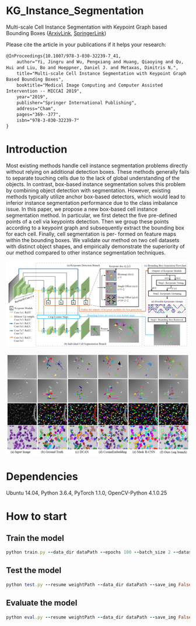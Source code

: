 # KG_Instance_Segmentation
Multi-scale Cell Instance Segmentation with Keypoint Graph based Bounding Boxes  ([ArxivLink](https://arxiv.org/abs/1907.09140), [SpringerLink](https://link.springer.com/chapter/10.1007/978-3-030-32239-7_41))

Please cite the article in your publications if it helps your research:

	@InProceedings{10.1007/978-3-030-32239-7_41,
		author="Yi, Jingru and Wu, Pengxiang and Huang, Qiaoying and Qu, Hui and Liu, Bo and Hoeppner, Daniel J. and Metaxas, Dimitris N.",
		title="Multi-scale Cell Instance Segmentation with Keypoint Graph Based Bounding Boxes",
		booktitle="Medical Image Computing and Computer Assisted Intervention -- MICCAI 2019",
		year="2019",
		publisher="Springer International Publishing",
		address="Cham",
		pages="369--377",
		isbn="978-3-030-32239-7"
	}


# Introduction

Most existing methods handle cell instance segmentation problems directly without relying on additional detection boxes. These methods generally fails to separate touching cells due to the lack of global understanding of the objects. In contrast, box-based instance segmentation solves this problem by combining object detection with segmentation. However, existing methods typically utilize anchor box-based detectors, which would lead to inferior instance segmentation performance due to the class imbalance issue. In this paper, we propose a new box-based cell instance segmentation method. In particular, we first detect the five pre-defined points of a cell via keypoints detection. Then we group these points according to a keypoint graph and subsequently extract the bounding box for each cell. Finally, cell segmentation is per-
formed on feature maps within the bounding boxes. We validate our method on two cell datasets with distinct object shapes, and empirically
demonstrate the superiority of our method compared to other instance segmentation techniques.

<p align="center">
	<img src="imgs/pic1.png", width="800">
</p>

<p align="center">
	<img src="imgs/pic2.png", width="800">
</p>

# Dependencies
Ubuntu 14.04, Python 3.6.4, PyTorch 1.1.0, OpenCV-Python 4.1.0.25 

# How to start
## Train the model
```ruby
python train.py --data_dir dataPath --epochs 100 --batch_size 2 --dataset kaggle
```

## Test the model
```ruby
python test.py --resume weightPath --data_dir dataPath --save_img False --dataset kaggle
```


## Evaluate the model
```ruby
python eval.py --resume weightPath --data_dir dataPath --save_img False --dataset kaggle --eval_type seg
```

